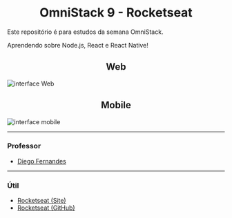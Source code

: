 ﻿<h1 align="center"> OmniStack 9 - Rocketseat</h1>
 
Este repositório é para estudos da semana OmniStack.

Aprendendo sobre Node.js, React e React Native!
 
<h2 align="center"> Web</h2>
<img src="https://i.imgur.com/UCJpUDR.png" alt="interface Web" />
 
<h2 align="center"> Mobile</h2>
<img src="https://i.imgur.com/3ZdpF6H.png" alt="interface mobile" />

<hr>

### Professor

- [Diego Fernandes](https://github.com/diego3g)

<hr>

### Útil

- [Rocketseat (Site)](https://rocketseat.com.br)
- [Rocketseat (GitHub)](https://github.com/Rocketseat)


